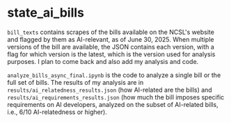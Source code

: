 # state_ai_bills

`bill_texts` contains scrapes of the bills available on the NCSL's website and flagged by them as AI-relevant, as of June 30, 2025. When multiple versions of the bill are available, the JSON contains each version, with a flag for which version is the latest, which is the version used for analysis purposes. I plan to come back and also add my analysis and code.

`analyze_bills_async_final.ipynb` is the code to analyze a single bill or the full set of bills. The results of my analysis are in `results/ai_relatedness_results.json` (how AI-related are the bills) and `results/ai_requirements_results.json` (how much the bill imposes specific requirements on AI developers, analyzed on the subset of AI-related bills, i.e., 6/10 AI-relatedness or higher).
